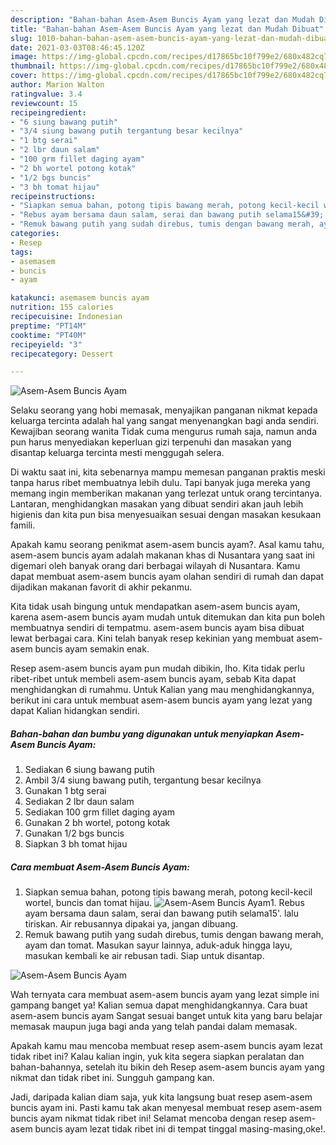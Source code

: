 ```yaml
---
description: "Bahan-bahan Asem-Asem Buncis Ayam yang lezat dan Mudah Dibuat"
title: "Bahan-bahan Asem-Asem Buncis Ayam yang lezat dan Mudah Dibuat"
slug: 1010-bahan-bahan-asem-asem-buncis-ayam-yang-lezat-dan-mudah-dibuat
date: 2021-03-03T08:46:45.120Z
image: https://img-global.cpcdn.com/recipes/d17865bc10f799e2/680x482cq70/asem-asem-buncis-ayam-foto-resep-utama.jpg
thumbnail: https://img-global.cpcdn.com/recipes/d17865bc10f799e2/680x482cq70/asem-asem-buncis-ayam-foto-resep-utama.jpg
cover: https://img-global.cpcdn.com/recipes/d17865bc10f799e2/680x482cq70/asem-asem-buncis-ayam-foto-resep-utama.jpg
author: Marion Walton
ratingvalue: 3.4
reviewcount: 15
recipeingredient:
- "6 siung bawang putih"
- "3/4 siung bawang putih tergantung besar kecilnya"
- "1 btg serai"
- "2 lbr daun salam"
- "100 grm fillet daging ayam"
- "2 bh wortel potong kotak"
- "1/2 bgs buncis"
- "3 bh tomat hijau"
recipeinstructions:
- "Siapkan semua bahan, potong tipis bawang merah, potong kecil-kecil wortel, buncis dan tomat hijau."
- "Rebus ayam bersama daun salam, serai dan bawang putih selama15&#39;. lalu tiriskan. Air rebusannya dipakai ya, jangan dibuang."
- "Remuk bawang putih yang sudah direbus, tumis dengan bawang merah, ayam dan tomat. Masukan sayur lainnya, aduk-aduk hingga layu, masukan kembali ke air rebusan tadi. Siap untuk disantap."
categories:
- Resep
tags:
- asemasem
- buncis
- ayam

katakunci: asemasem buncis ayam 
nutrition: 155 calories
recipecuisine: Indonesian
preptime: "PT14M"
cooktime: "PT40M"
recipeyield: "3"
recipecategory: Dessert

---
```



![Asem-Asem Buncis Ayam](https://img-global.cpcdn.com/recipes/d17865bc10f799e2/680x482cq70/asem-asem-buncis-ayam-foto-resep-utama.jpg)

Selaku seorang yang hobi memasak, menyajikan panganan nikmat kepada keluarga tercinta adalah hal yang sangat menyenangkan bagi anda sendiri. Kewajiban seorang  wanita Tidak cuma mengurus rumah saja, namun anda pun harus menyediakan keperluan gizi terpenuhi dan masakan yang disantap keluarga tercinta mesti menggugah selera.

Di waktu  saat ini, kita sebenarnya mampu memesan panganan praktis meski tanpa harus ribet membuatnya lebih dulu. Tapi banyak juga mereka yang memang ingin memberikan makanan yang terlezat untuk orang tercintanya. Lantaran, menghidangkan masakan yang dibuat sendiri akan jauh lebih higienis dan kita pun bisa menyesuaikan sesuai dengan masakan kesukaan famili. 



Apakah kamu seorang penikmat asem-asem buncis ayam?. Asal kamu tahu, asem-asem buncis ayam adalah makanan khas di Nusantara yang saat ini digemari oleh banyak orang dari berbagai wilayah di Nusantara. Kamu dapat membuat asem-asem buncis ayam olahan sendiri di rumah dan dapat dijadikan makanan favorit di akhir pekanmu.

Kita tidak usah bingung untuk mendapatkan asem-asem buncis ayam, karena asem-asem buncis ayam mudah untuk ditemukan dan kita pun boleh membuatnya sendiri di tempatmu. asem-asem buncis ayam bisa dibuat lewat berbagai cara. Kini telah banyak resep kekinian yang membuat asem-asem buncis ayam semakin enak.

Resep asem-asem buncis ayam pun mudah dibikin, lho. Kita tidak perlu ribet-ribet untuk membeli asem-asem buncis ayam, sebab Kita dapat menghidangkan di rumahmu. Untuk Kalian yang mau menghidangkannya, berikut ini cara untuk membuat asem-asem buncis ayam yang lezat yang dapat Kalian hidangkan sendiri.

<!--inarticleads1-->

##### Bahan-bahan dan bumbu yang digunakan untuk menyiapkan Asem-Asem Buncis Ayam:

1. Sediakan 6 siung bawang putih
1. Ambil 3/4 siung bawang putih, tergantung besar kecilnya
1. Gunakan 1 btg serai
1. Sediakan 2 lbr daun salam
1. Sediakan 100 grm fillet daging ayam
1. Gunakan 2 bh wortel, potong kotak
1. Gunakan 1/2 bgs buncis
1. Siapkan 3 bh tomat hijau




<!--inarticleads2-->

##### Cara membuat Asem-Asem Buncis Ayam:

1. Siapkan semua bahan, potong tipis bawang merah, potong kecil-kecil wortel, buncis dan tomat hijau.
<img src="https://img-global.cpcdn.com/steps/5fbbb73908a2640d/160x128cq70/asem-asem-buncis-ayam-langkah-memasak-1-foto.jpg" alt="Asem-Asem Buncis Ayam">1. Rebus ayam bersama daun salam, serai dan bawang putih selama15&#39;. lalu tiriskan. Air rebusannya dipakai ya, jangan dibuang.
1. Remuk bawang putih yang sudah direbus, tumis dengan bawang merah, ayam dan tomat. Masukan sayur lainnya, aduk-aduk hingga layu, masukan kembali ke air rebusan tadi. Siap untuk disantap.
<img src="//assets-global.cpcdn.com/assets/icons/button_play-2c75c40dde080a61004c1f40b05d8f140eaff45d7e9e6481dc71c63d2e7c4909.png" alt="Asem-Asem Buncis Ayam">



Wah ternyata cara membuat asem-asem buncis ayam yang lezat simple ini gampang banget ya! Kalian semua dapat menghidangkannya. Cara buat asem-asem buncis ayam Sangat sesuai banget untuk kita yang baru belajar memasak maupun juga bagi anda yang telah pandai dalam memasak.

Apakah kamu mau mencoba membuat resep asem-asem buncis ayam lezat tidak ribet ini? Kalau kalian ingin, yuk kita segera siapkan peralatan dan bahan-bahannya, setelah itu bikin deh Resep asem-asem buncis ayam yang nikmat dan tidak ribet ini. Sungguh gampang kan. 

Jadi, daripada kalian diam saja, yuk kita langsung buat resep asem-asem buncis ayam ini. Pasti kamu tak akan menyesal membuat resep asem-asem buncis ayam nikmat tidak ribet ini! Selamat mencoba dengan resep asem-asem buncis ayam lezat tidak ribet ini di tempat tinggal masing-masing,oke!.

